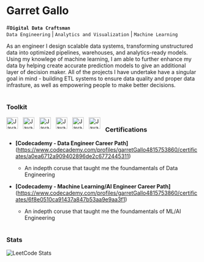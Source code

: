 # Garret Gallo

#**`Digital Data Craftsman`**  
`Data Engineering` | `Analytics and Visualization` | `Machine Learning`

As an engineer I design scalable data systems, transforming unstructured data 
into optimized pipelines, warehouses, and analytics-ready models. Using my knowlege
of machine learning, I am able to further enhance my data by helping create accurate
prediction models to give an additional layer of decision maker. All of the projects I
have undertake have a singular goal in mind - building ETL systems to ensure data quality
and proper data infrasture, as well as empowering people to make better decisions.

#

### Toolkit

<img align='left' alt='Java' width='30px' style='padding-right:10px;' src="https://cdn.jsdelivr.net/gh/devicons/devicon@latest/icons/python/python-original-wordmark.svg" />
<img align='left' alt='Java' width='30px' style='padding-right:10px;' src="https://cdn.jsdelivr.net/gh/devicons/devicon@latest/icons/mysql/mysql-original-wordmark.svg" />
<img align='left' alt='Java' width='30px' style='padding-right:10px;' src="https://cdn.jsdelivr.net/gh/devicons/devicon@latest/icons/git/git-original.svg" />
<img align='left' alt='Java' width='30px' style='padding-right:10px;' src="https://cdn.jsdelivr.net/gh/devicons/devicon@latest/icons/github/github-original.svg" />
<img align='left' alt='Java' width='30px' style='padding-right:10px;' src="https://cdn.jsdelivr.net/gh/devicons/devicon@latest/icons/pandas/pandas-original-wordmark.svg" />
<img align='left' alt='Java' width='30px' style='padding-right:10px;' src="https://cdn.jsdelivr.net/gh/devicons/devicon@latest/icons/vscode/vscode-original.svg" />

#

### Certifications
*   **[Codecademy - Data Engineer Career Path]**(https://www.codecademy.com/profiles/garretGallo4815753860/certificates/a0ea6712a909402896de2c6772445311)
    *   An indepth coruse that taught me the foundamentals of Data Engineering

*   **[Codecademy - Machine Learning/AI Engineer Career Path]**(https://www.codecademy.com/profiles/garretGallo4815753860/certificates/6f8e0510ca91437a847b53aa9e9aa3f1)
    *   An indepth coruse that taught me the foundamentals of ML/AI Engineering

#

### Stats
![LeetCode Stats](https://leetcard.jacoblin.cool/GGcode9?theme=light&font=Bungee%20Inline)
